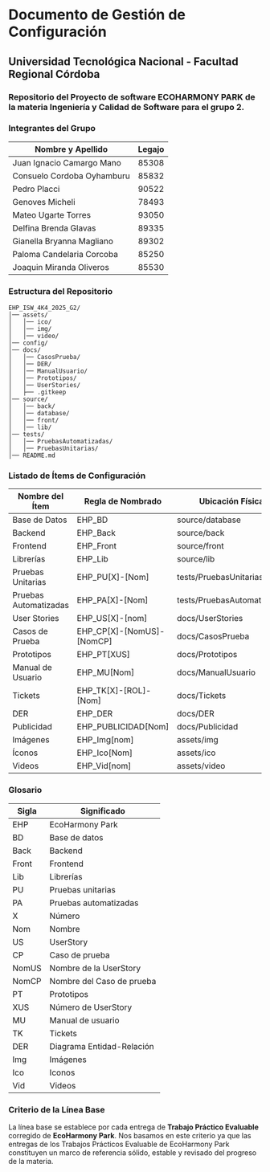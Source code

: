 # Documento de Gestión de Configuración

## Universidad Tecnológica Nacional - Facultad Regional Córdoba

### Repositorio del Proyecto de software ECOHARMONY PARK de la materia Ingeniería y Calidad de Software para el grupo 2.


### Integrantes del Grupo

| Nombre y Apellido | Legajo     |
| ----------------- | ---------- |
| Juan Ignacio Camargo Mano        | 85308 |
| Consuelo Cordoba Oyhamburu       | 85832 |
| Pedro Placci                     | 90522 |
| Genoves Micheli                  | 78493 |
| Mateo Ugarte Torres              | 93050 |
| Delfina Brenda Glavas            | 89335 |
| Gianella Bryanna Magliano        | 89302 |
| Paloma Candelaria Corcoba        | 85250 |
| Joaquin Miranda Oliveros         | 85530 |

### Estructura del Repositorio

```
EHP_ISW_4K4_2025_G2/
│── assets/
│   │── ico/
│   │── img/
│   │── video/
│── config/
│── docs/
│   │── CasosPrueba/
│   │── DER/
│   │── ManualUsuario/
│   │── Prototipos/
│   │── UserStories/
│   ├── .gitkeep
│── source/
│   │── back/
│   │── database/
│   │── front/
│   │── lib/
│── tests/
│   │── PruebasAutomatizadas/
│   │── PruebasUnitarias/
│── README.md
```

### Listado de Ítems de Configuración

| Nombre del Ítem       | Regla de Nombrado          | Ubicación Física           | Tipo de Ítem  |
| --------------------- | -------------------------- | -------------------------- | ------------- |
| Base de Datos         | EHP\_BD                    | source/database            | Código        |
| Backend               | EHP\_Back                  | source/back                | Código        |
| Frontend              | EHP\_Front                 | source/front               | Código        |
| Librerías             | EHP\_Lib                   | source/lib                 | Código        |
| Pruebas Unitarias     | EHP\_PU[X]-[Nom]           | tests/PruebasUnitarias     | Test          |
| Pruebas Automatizadas | EHP\_PA[X]-[Nom]           | tests/PruebasAutomatizadas | Test          |
| User Stories          | EHP\_US[X]-[nom]           | docs/UserStories           | Documentación |
| Casos de Prueba       | EHP\_CP[X]-[NomUS]-[NomCP] | docs/CasosPrueba           | Documentación |
| Prototipos            | EHP\_PT[XUS]               | docs/Prototipos            | Documentación |
| Manual de Usuario     | EHP\_MU[Nom]               | docs/ManualUsuario         | Documentación |
| Tickets               | EHP\_TK[X]-[ROL]-[Nom]     | docs/Tickets               | Documentación |
| DER                   | EHP\_DER                   | docs/DER                   | Documentación |
| Publicidad            | EHP\_PUBLICIDAD[Nom]       | docs/Publicidad            | Documentación |
| Imágenes              | EHP\_Img[nom]              | assets/img                 | Asset         |
| Íconos                | EHP\_Ico[Nom]              | assets/ico                 | Asset         |
| Videos                | EHP\_Vid[nom]              | assets/video               | Asset         |

### Glosario

| Sigla | Significado               |
| ----- | ------------------------- |
| EHP   | EcoHarmony Park           |
| BD    | Base de datos             |
| Back  | Backend                   |
| Front | Frontend                  |
| Lib   | Librerías                 |
| PU    | Pruebas unitarias         |
| PA    | Pruebas automatizadas     |
| X     | Número                    |
| Nom   | Nombre                    |
| US    | UserStory                 |
| CP    | Caso de prueba            |
| NomUS | Nombre de la UserStory    |
| NomCP | Nombre del Caso de prueba |
| PT    | Prototipos                |
| XUS   | Número de UserStory       |
| MU    | Manual de usuario         |
| TK    | Tickets                   |
| DER   | Diagrama Entidad-Relación |
| Img   | Imágenes                  |
| Ico   | Iconos                    |
| Vid   | Videos                    |

### Criterio de la Línea Base

La línea base se establece por cada entrega de **Trabajo Práctico Evaluable** corregido de **EcoHarmony Park**. Nos basamos en este criterio ya que las entregas de los Trabajos Prácticos Evaluable de EcoHarmony Park constituyen un marco de referencia sólido, estable y revisado del progreso de la materia.





